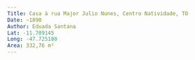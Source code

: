 ```yaml
---
Title: Casa à rua Major Julio Nunes, Centro Natividade, TO
Date: ~1890
Author: Eduada Santana
Lat: -11.709145
Long: -47.725180
Area: 332,76 m²
---
```

